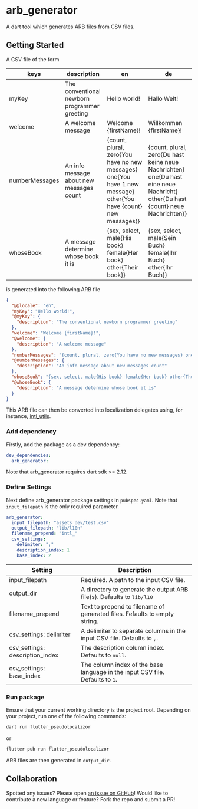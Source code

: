 # arb_generator

A dart tool which generates ARB files from CSV files.

## Getting Started

A CSV file of the form

|keys|description|en|de|
|-|-|-|-|
|myKey|The conventional newborn programmer greeting|Hello world!|Hallo Welt!|
|welcome|A welcome message|Welcome {firstName}!|Willkommen {firstName}!|
|numberMessages|An info message about new messages count|{count, plural, zero{You have no new messages} one{You have 1 new message} other{You have {count} new messages}}|{count, plural, zero{Du hast keine neue Nachrichten} one{Du hast eine neue Nachricht} other{Du hast {count} neue Nachrichten}}|
|whoseBook|A message determine whose book it is|{sex, select, male{His book} female{Her book} other{Their book}}|{sex, select, male{Sein Buch} female{Ihr Buch} other{Ihr Buch}}|

is generated into the following ARB file

```json
{
  "@@locale": "en",
  "myKey": "Hello world!",
  "@myKey": {
    "description": "The conventional newborn programmer greeting"
  },
  "welcome": "Welcome {firstName}!",
  "@welcome": {
    "description": "A welcome message"
  },
  "numberMessages": "{count, plural, zero{You have no new messages} one{You have 1 new message} other{You have {count} new messages}}",
  "@numberMessages": {
    "description": "An info message about new messages count"
  },
  "whoseBook": "{sex, select, male{His book} female{Her book} other{Their book}}",
  "@whoseBook": {
    "description": "A message determine whose book it is"
  }
}
```

This ARB file can then be converted into localization delegates using, for instance, [intl_utils](https://pub.dev/packages/intl_utils).

### Add dependency

Firstly, add the package as a dev dependency:

```yaml   
dev_dependencies: 
  arb_generator:
```

Note that arb_generator requires dart sdk >= 2.12.

### Define Settings

Next define arb_generator package settings in `pubspec.yaml`. Note that `input_filepath` is the only required parameter.

```yaml
arb_generator:
  input_filepath: "assets_dev/test.csv"
  output_filepath: "lib/l10n"
  filename_prepend: "intl_"
  csv_settings:
    delimiter: ";"
    description_index: 1
    base_index: 2
```

| Setting                         | Description                                                                   |
| ------------------------------- | ------------------------------------------------------------------------------|
| input_filepath                  | Required. A path to the input CSV file.                                       |
| output_dir                      | A directory to generate the output ARB file(s). Defaults to `lib/l10`         |
| filename_prepend                | Text to prepend to filename of generated files. Fefaults to empty string.     |
| csv_settings: delimiter         | A delimiter to separate columns in the input CSV file. Defaults to `,`.       |
| csv_settings: description_index | The description column index. Defaults to `null`.                             |
| csv_settings: base_index        | The column index of the base language in the input CSV file. Defaults to `1`. |

### Run package

Ensure that your current working directory is the project root. Depending on your project, run one of the following commands:

```sh
dart run flutter_pseudolocalizor
```

or

```sh
flutter pub run flutter_pseudolocalizor
```

ARB files are then generated in `output_dir`.

## Collaboration

Spotted any issues? Please open [an issue on GitHub](https://github.com/defuncart/flutter_pseudolocalizor/issues)! Would like to contribute a new language or feature? Fork the repo and submit a PR!
